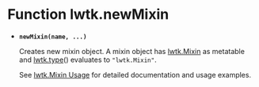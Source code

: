 # Function lwtk.newMixin

   * **`newMixin(name, ...)`**

     Creates new mixin object. A mixin object has [lwtk.Mixin](../lwtk/Mixin.md) as metatable
     and [lwtk.type](../lwtk/type.md)() evaluates to `"lwtk.Mixin"`.
     
     See [lwtk.Mixin Usage](../../Mixin.md) for detailed documentation
     and usage examples.
